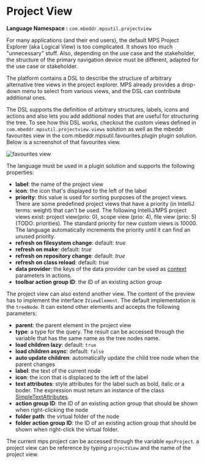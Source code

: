 # Project View

**Language Namespace :** `com.mbeddr.mpsutil.projectview`

For many applications (and their end users), the default MPS Project Explorer (aka Logical View) is too complicated. 
It shows too much "unnecessary" stuff. Also, depending on the use case and the stakeholder, the structure of the primary 
navigation device must be different, adapted for the use case or stakeholder.

The platform contains a DSL to describe the structure of arbitrary alternative tree views in the project explorer. MPS 
already provides a drop-down menu to select from various views, and the DSL can contribute additional ones.

The DSL supports the definition of arbitrary structures, labels, icons and actions and also lets you add additional nodes
that are useful for structuring the tree. To see how this DSL works, checkout the custom views defined in `com.mbeddr.mpsutil.projectview.views` solution as well as the mbeddr favourites view in the com.mbeddr.mpsutil.favourites.plugin plugin solution.
Below is a screenshot of that favourites view.

<img alt="favourites view" src="http://mbeddr.com/images/favourites.png" />

The language must be used in a plugin solution and supports the following properties:

- **label**: the name of the project view
- **icon**: the icon that's displayed to the left of the label
- **priority**: this value is used for sorting purposes of the project views. There are some predefined project views that 
 have a priority (in IntelliJ terms: weight) that can't be used. The following IntelliJ/MPS project views exist: project view(prio: 0),
 scope view (prio: 4), file view (prio: 5) (TODO: priorities). The standard priority for new custom views is 10000.
 The language automatically increments the priority until
 it can find an unused priority.
- **refresh on filesystem change**: default: *true*
- **refresh on make**: default: *true*
- **refresh on repository change**: default: *true*
- **refresh on class reload**: default: *true*
- **data provider**: the keys of the data provider can be used as [context](https://www.jetbrains.com/help/mps/plugin.html#enable/disableactioncontrol) parameters in actions.
- **toolbar action group ID**: the ID of an existing action group

The project view can also extend another view. The content of the preview has to implement the interface `IViewElement`.
The default implementation is the `treeNode`. It can extend other elements and accepts the following parameters:

- **parent**: the parent element in the project view
- **type**: a type for the query. The result can be accessed through the variable that has the same name as
 the tree nodes name.
- **load children lazy**: default: `true`
- **load children async**: default: `false`
- **auto update children**: automatically update the child tree node when the parent changes
- **label**: the text of the current node
- **icon**: the icon that is displaced to the left of the label
- **text attributes**: style attributes for the label such as bold, italic or a boder. The expression must return an instance 
 of the class [SimpleTextAttributes](http://127.0.0.1:63320/node?ref=498d89d2-c2e9-11e2-ad49-6cf049e62fe5%2Fjava%3Acom.intellij.ui%28MPS.IDEA%2F%29%2F%7ESimpleTextAttributes).
- **action group ID**: the ID of an existing action group that should be shown when right-clicking the node
- **folder path**: the virtual folder of the node
- **folder action group ID**: the ID of an existing action group that should be shown when right-click the virtual folder.

The current mps project can be accessed through the variable `mpsProject`. a project view can be reference by typing `projectView`
and the name of the project view.